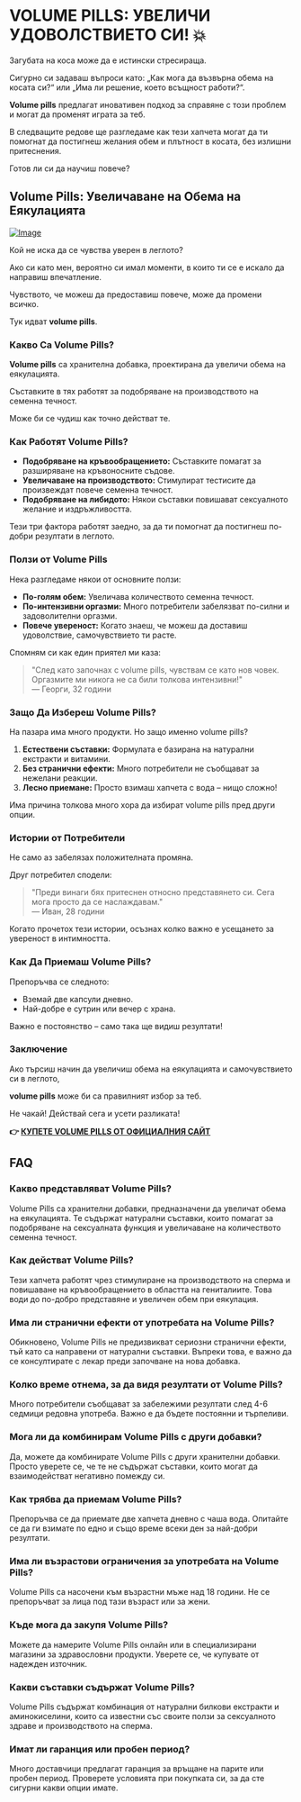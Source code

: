 # VOLUME PILLS: УВЕЛИЧИ УДОВОЛСТВИЕТО СИ! 💥

Загубата на коса може да е истински стресираща. 

Сигурно си задаваш въпроси като: „Как мога да възвърна обема на косата си?“ или „Има ли решение, което всъщност работи?“. 

**Volume pills** предлагат иновативен подход за справяне с този проблем и могат да променят играта за теб. 

В следващите редове ще разгледаме как тези хапчета могат да ти помогнат да постигнеш желания обем и плътност в косата, без излишни притеснения. 

Готов ли си да научиш повече?

## Volume Pills: Увеличаване на Обема на Еякулацията

[![Image](https://www2.sellhealth.com/181/p2g8n001.jpg)](https://gchaffi.com/1GL2LoLu)

Кой не иска да се чувства уверен в леглото?

Ако си като мен, вероятно си имал моменти, в които ти се е искало да направиш впечатление.

Чувството, че можеш да предоставиш повече, може да промени всичко.

Тук идват **volume pills**.

### Какво Са Volume Pills?

**Volume pills** са хранителна добавка, проектирана да увеличи обема на еякулацията.

Съставките в тях работят за подобряване на производството на семенна течност.

Може би се чудиш как точно действат те.

### Как Работят Volume Pills?

- **Подобряване на кръвообращението:** Съставките помагат за разширяване на кръвоносните съдове.
- **Увеличаване на производството:** Стимулират тестисите да произвеждат повече семенна течност.
- **Подобряване на либидото:** Някои съставки повишават сексуалното желание и издръжливостта.

Тези три фактора работят заедно, за да ти помогнат да постигнеш по-добри резултати в леглото. 

### Ползи от Volume Pills

Нека разгледаме някои от основните ползи:

- **По-голям обем:** Увеличава количеството семенна течност.
- **По-интензивни оргазми:** Много потребители забелязват по-силни и задоволителни оргазми.
- **Повече увереност:** Когато знаеш, че можеш да доставиш удоволствие, самочувствието ти расте.

Спомням си как един приятел ми каза:

> "След като започнах с volume pills, чувствам се като нов човек. Оргазмите ми никога не са били толкова интензивни!"  
> — Георги, 32 години

### Защо Да Избереш Volume Pills?

На пазара има много продукти. Но защо именно volume pills?

1. **Естествени съставки:** Формулата е базирана на натурални екстракти и витамини.
2. **Без странични ефекти:** Много потребители не съобщават за нежелани реакции.
3. **Лесно приемане:** Просто взимаш хапчета с вода – нищо сложно!

Има причина толкова много хора да избират volume pills пред други опции. 

### Истории от Потребители

Не само аз забелязах положителната промяна. 

Друг потребител сподели:

> "Преди винаги бях притеснен относно представянето си. Сега мога просто да се наслаждавам."  
> — Иван, 28 години

Когато прочетох тези истории, осъзнах колко важно е усещането за увереност в интимността.

### Как Да Приемаш Volume Pills?

Препоръчва се следното:

- Вземай две капсули дневно.
- Най-добре е сутрин или вечер с храна.
  
Важно е постоянство – само така ще видиш резултати!

### Заключение

Ако търсиш начин да увеличиш обема на еякулацията и самочувствието си в леглото,

**volume pills** може би са правилният избор за теб.

Не чакай! Действай сега и усети разликата!



**👉 [КУПЕТЕ VOLUME PILLS ОТ ОФИЦИАЛНИЯ САЙТ](https://gchaffi.com/1GL2LoLu)**

## FAQ

### Какво представляват Volume Pills?
Volume Pills са хранителни добавки, предназначени да увеличат обема на еякулацията. Те съдържат натурални съставки, които помагат за подобряване на сексуалната функция и увеличаване на количеството семенна течност.

### Как действат Volume Pills?
Тези хапчета работят чрез стимулиране на производството на сперма и повишаване на кръвообращението в областта на гениталиите. Това води до по-добро представяне и увеличен обем при еякулация.

### Има ли странични ефекти от употребата на Volume Pills?
Обикновено, Volume Pills не предизвикват сериозни странични ефекти, тъй като са направени от натурални съставки. Въпреки това, е важно да се консултирате с лекар преди започване на нова добавка.

### Колко време отнема, за да видя резултати от Volume Pills?
Много потребители съобщават за забележими резултати след 4-6 седмици редовна употреба. Важно е да бъдете постоянни и търпеливи.

### Мога ли да комбинирам Volume Pills с други добавки?
Да, можете да комбинирате Volume Pills с други хранителни добавки. Просто уверете се, че те не съдържат съставки, които могат да взаимодействат негативно помежду си.

### Как трябва да приемам Volume Pills?
Препоръчва се да приемате две хапчета дневно с чаша вода. Опитайте се да ги взимате по едно и също време всеки ден за най-добри резултати.

### Има ли възрастови ограничения за употребата на Volume Pills?
Volume Pills са насочени към възрастни мъже над 18 години. Не се препоръчват за лица под тази възраст или за жени.

### Къде мога да закупя Volume Pills?
Можете да намерите Volume Pills онлайн или в специализирани магазини за здравословни продукти. Уверете се, че купувате от надежден източник.

### Какви съставки съдържат Volume Pills?
Volume Pills съдържат комбинация от натурални билкови екстракти и аминокиселини, които са известни със своите ползи за сексуалното здраве и производството на сперма.

### Имат ли гаранция или пробен период?
Много доставчици предлагат гаранция за връщане на парите или пробен период. Проверете условията при покупката си, за да сте сигурни какви опции имате.